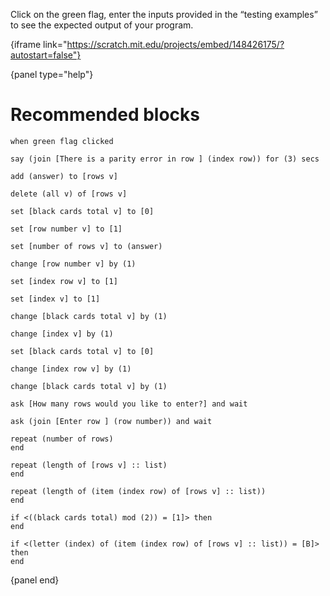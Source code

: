 Click on the green flag, enter the inputs provided in the “testing examples” to
see the expected output of your program.

{iframe link="https://scratch.mit.edu/projects/embed/148426175/?autostart=false"}

{panel type="help"}

# Recommended blocks

```scratch:split:random
when green flag clicked

say (join [There is a parity error in row ] (index row)) for (3) secs

add (answer) to [rows v]

delete (all v) of [rows v]
```

```scratch:split:random
set [black cards total v] to [0]

set [row number v] to [1]

set [number of rows v] to (answer)

change [row number v] by (1)

set [index row v] to [1]

set [index v] to [1]

change [black cards total v] by (1)

change [index v] by (1)

set [black cards total v] to [0]

change [index row v] by (1)

change [black cards total v] by (1)
```

```scratch:split:random
ask [How many rows would you like to enter?] and wait

ask (join [Enter row ] (row number)) and wait
```

```scratch:split:random
repeat (number of rows)
end

repeat (length of [rows v] :: list)
end

repeat (length of (item (index row) of [rows v] :: list))
end

if <((black cards total) mod (2)) = [1]> then
end

if <(letter (index) of (item (index row) of [rows v] :: list)) = [B]> then
end
```

{panel end}

